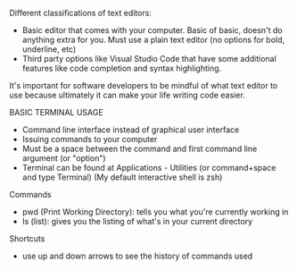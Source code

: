 Different classifications of text editors:
- Basic editor that comes with your computer. Basic of basic, doesn't do anything extra for you. Must use a plain text editor (no options for bold, underline, etc)
- Third party options like Visual Studio Code that have some additional features like code completion and syntax highlighting. 

It's important for software developers to be mindful of what text editor to use because ultimately it can make your life writing code easier.

BASIC TERMINAL USAGE

- Command line interface instead of graphical user interface
- Issuing commands to your computer
- Must be a space between the command and first command line argument (or "option")
- Terminal can be found at Applications - Utilities (or command+space and type Terminal)
 (My default interactive shell is zsh)
 
 Commands
 - pwd (Print Working Directory): tells you what you're currently working in
 - ls (list): gives you the listing of what's in your current directory
 
 
 Shortcuts
 - use up and down arrows to see the history of commands used 


